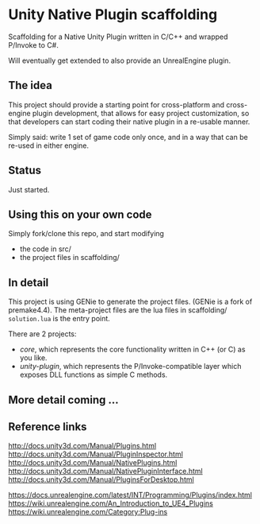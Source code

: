 # Unity Native Plugin scaffolding

Scaffolding for a Native Unity Plugin written in C/C++ and wrapped P/Invoke to C#.

Will eventually get extended to also provide an UnrealEngine plugin.

## The idea

This project should provide a starting point for cross-platform and cross-engine plugin development,
that allows for easy project customization,
so that developers can start coding their native plugin in a re-usable manner.

Simply said:
write 1 set of game code only once, and in a way that can be re-used in either engine.


## Status

Just started.

## Using this on your own code

Simply fork/clone this repo, and start modifying  
- the code in src/
- the project files in scaffolding/

## In detail

This project is using GENie to generate the project files.
(GENie is a fork of premake4.4).
The meta-project files are the lua files in scaffolding/
`solution.lua` is the entry point.

There are 2 projects:
- _core_, which represents the core functionality written in C++ (or C) as you like.
- _unity-plugin_, which represents the P/Invoke-compatible layer which exposes DLL functions as simple C methods.

## More detail coming ...


## Reference links

http://docs.unity3d.com/Manual/Plugins.html
http://docs.unity3d.com/Manual/PluginInspector.html
http://docs.unity3d.com/Manual/NativePlugins.html
http://docs.unity3d.com/Manual/NativePluginInterface.html
http://docs.unity3d.com/Manual/PluginsForDesktop.html

https://docs.unrealengine.com/latest/INT/Programming/Plugins/index.html
https://wiki.unrealengine.com/An_Introduction_to_UE4_Plugins
https://wiki.unrealengine.com/Category:Plug-ins

